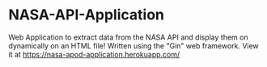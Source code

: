    # NASA-API-Application
Web Application to extract data from the NASA API and display them on dynamically on an HTML file! Written using the "Gin" web framework. View it at https://nasa-apod-application.herokuapp.com/
